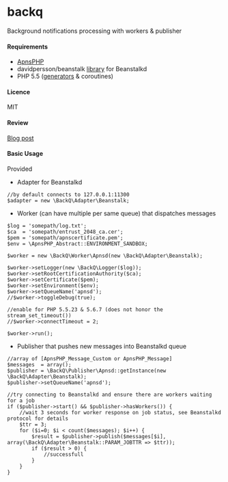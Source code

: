 backq
=====

Background notifications processing with workers &amp; publisher

#### Requirements

* [ApnsPHP](https://github.com/duccio/ApnsPHP/)
* davidpersson/beanstalk [library](https://github.com/davidpersson/beanstalk) for Beanstalkd 
* PHP 5.5 ([generators](http://php.net/manual/en/language.generators.overview.php) & coroutines)

#### Licence
MIT

#### Review

[Blog post](http://moar.sshilko.com/2014/09/09/APNS-Workers/) 

#### Basic Usage

Provided

* Adapter for Beanstalkd

```
//by default connects to 127.0.0.1:11300
$adapter = new \BackQ\Adapter\Beanstalk;
```

* Worker (can have multiple per same queue) that dispatches messages

```
$log = 'somepath/log.txt';
$ca  = 'somepath/entrust_2048_ca.cer';
$pem = 'somepath/apnscertificate.pem';
$env = \ApnsPHP_Abstract::ENVIRONMENT_SANDBOX;

$worker = new \BackQ\Worker\Apnsd(new \BackQ\Adapter\Beanstalk);

$worker->setLogger(new \BackQ\Logger($log));
$worker->setRootCertificationAuthority($ca);
$worker->setCertificate($pem);
$worker->setEnvironment($env);
$worker->setQueueName('apnsd');
//$worker->toggleDebug(true);

//enable for PHP 5.5.23 & 5.6.7 (does not honor the stream_set_timeout())
//$worker->connectTimeout = 2;

$worker->run();
```

* Publisher that pushes new messages into Beanstalkd queue

```
//array of [ApnsPHP_Message_Custom or ApnsPHP_Message]
$messages  = array();
$publisher = \BackQ\Publisher\Apnsd::getInstance(new \BackQ\Adapter\Beanstalk);
$publisher->setQueueName('apnsd');

//try connecting to Beanstalkd and ensure there are workers waiting for a job
if ($publisher->start() && $publisher->hasWorkers()) {
    //wait 3 seconds for worker response on job status, see Beanstalkd protocol for details
    $ttr = 3;
    for ($i=0; $i < count($messages); $i++) {
        $result = $publisher->publish($messages[$i], array(\BackQ\Adapter\Beanstalk::PARAM_JOBTTR => $ttr));
        if ($result > 0) {
            //successfull
        }
    }
}
```





